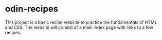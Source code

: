 # odin-recipes
This project is a basic recipe website to practice the fundamentals of HTML
and CSS. The website will consist of a main index page with links
to a few recipes.